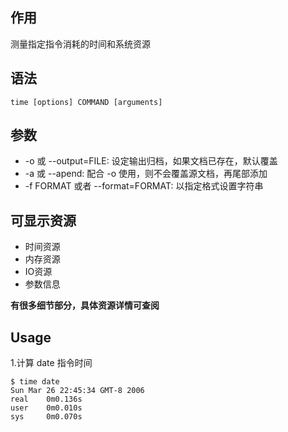## 作用
测量指定指令消耗的时间和系统资源


## 语法
```
time [options] COMMAND [arguments]
```

## 参数
+ -o 或 --output=FILE: 设定输出归档，如果文档已存在，默认覆盖
+ -a 或 --apend: 配合 -o 使用，则不会覆盖源文档，再尾部添加
+ -f FORMAT 或者 --format=FORMAT: 以指定格式设置字符串

## 可显示资源
+ 时间资源
+ 内存资源
+ IO资源
+ 参数信息

**有很多细节部分，具体资源详情可查阅**

## Usage
1.计算 date 指令时间
```
$ time date
Sun Mar 26 22:45:34 GMT-8 2006
real    0m0.136s
user    0m0.010s
sys     0m0.070s
```